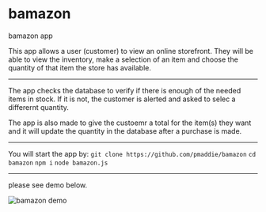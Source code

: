 # bamazon
bamazon app


This app allows a user (customer) to view an online storefront. They will be able to view the inventory, make a selection of an item and choose the quantity of that item the store has available.

--------------------------------------------------------------------------------------

The app checks the database to verify if there is enough of the needed items in stock. If it is not, the customer is alerted and asked to selec a differernt quantity. 

The app is also made to give the custoemr a total for the item(s) they want and it will update the quantity in the database after a purchase is made. 

--------------------------------------------------------------------------------------

You will start the app by:
`git clone https://github.com/pmaddie/bamazon`
`cd bamazon`
`npm i`
`node bamazon.js`

--------------------------------------------------------------------------------------


please see demo below.

![bamazon demo](https://user-images.githubusercontent.com/46291047/55456112-2da87600-55b4-11e9-9e56-353bd3354653.gif)




